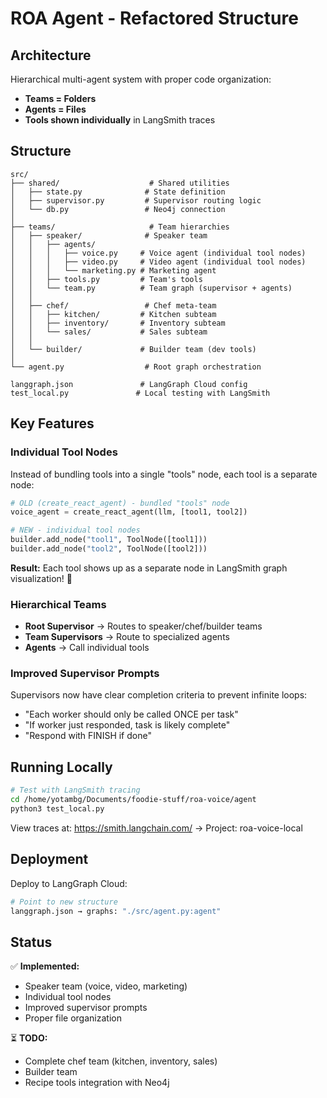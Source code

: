 # ROA Agent - Refactored Structure

## Architecture

Hierarchical multi-agent system with proper code organization:
- **Teams = Folders**
- **Agents = Files**
- **Tools shown individually** in LangSmith traces

## Structure

```
src/
├── shared/                    # Shared utilities
│   ├── state.py              # State definition
│   ├── supervisor.py         # Supervisor routing logic
│   └── db.py                 # Neo4j connection
│
├── teams/                     # Team hierarchies
│   ├── speaker/              # Speaker team
│   │   ├── agents/
│   │   │   ├── voice.py     # Voice agent (individual tool nodes)
│   │   │   ├── video.py     # Video agent (individual tool nodes)
│   │   │   └── marketing.py # Marketing agent
│   │   ├── tools.py         # Team's tools
│   │   └── team.py          # Team graph (supervisor + agents)
│   │
│   ├── chef/                 # Chef meta-team
│   │   ├── kitchen/         # Kitchen subteam
│   │   ├── inventory/       # Inventory subteam
│   │   └── sales/           # Sales subteam
│   │
│   └── builder/             # Builder team (dev tools)
│
└── agent.py                  # Root graph orchestration

langgraph.json               # LangGraph Cloud config
test_local.py               # Local testing with LangSmith
```

## Key Features

### Individual Tool Nodes
Instead of bundling tools into a single "tools" node, each tool is a separate node:

```python
# OLD (create_react_agent) - bundled "tools" node
voice_agent = create_react_agent(llm, [tool1, tool2])

# NEW - individual tool nodes
builder.add_node("tool1", ToolNode([tool1]))
builder.add_node("tool2", ToolNode([tool2]))
```

**Result:** Each tool shows up as a separate node in LangSmith graph visualization! 🎯

### Hierarchical Teams
- **Root Supervisor** → Routes to speaker/chef/builder teams
- **Team Supervisors** → Route to specialized agents
- **Agents** → Call individual tools

### Improved Supervisor Prompts
Supervisors now have clear completion criteria to prevent infinite loops:
- "Each worker should only be called ONCE per task"
- "If worker just responded, task is likely complete"
- "Respond with FINISH if done"

## Running Locally

```bash
# Test with LangSmith tracing
cd /home/yotambg/Documents/foodie-stuff/roa-voice/agent
python3 test_local.py
```

View traces at: https://smith.langchain.com/ → Project: roa-voice-local

## Deployment

Deploy to LangGraph Cloud:
```bash
# Point to new structure
langgraph.json → graphs: "./src/agent.py:agent"
```

## Status

✅ **Implemented:**
- Speaker team (voice, video, marketing)
- Individual tool nodes
- Improved supervisor prompts
- Proper file organization

⏳ **TODO:**
- Complete chef team (kitchen, inventory, sales)
- Builder team
- Recipe tools integration with Neo4j
